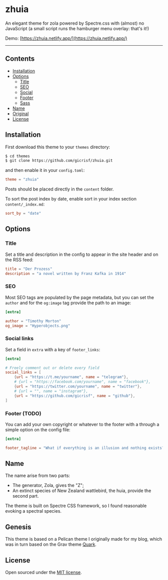 # zhuia

An elegant theme for zola powered by Spectre.css with (almost) no JavaScript (a small script runs the hamburger menu overlay: that's it!)

Demo: [https://zhuia.netlify.app/](https://zhuia.netlify.app/)

-----

## Contents

- [Installation](#installation)
- [Options](#options)
  - [Title](#title)
  - [SEO](#seo)
  - [Social](#social)
  - [Footer](#footer)
  - [Sass](#sass)
- [Name](#name)
- [Original](#original)
- [License](#license)


## Installation
First download this theme to your `themes` directory:

```bash
$ cd themes
$ git clone https://github.com/gicrisf/zhuia.git
```
and then enable it in your `config.toml`:

```toml
theme = "zhuia"
```

Posts should be placed directly in the `content` folder.

To sort the post index by date, enable sort in your index section `content/_index.md`:

```toml
sort_by = "date"
```

## Options

### Title
Set a title and description in the config to appear in the site header and on the RSS feed:

```toml
title = "Der Prozess"
description = "a novel written by Franz Kafka in 1914"
```

### SEO

Most SEO tags are populated by the page metadata, but you can set the `author` and for the `og:image` tag provide the path to an image:

```toml
[extra]

author = "Timothy Morton"
og_image = "Hyperobjects.png"
```

### Social links
Set a field in `extra` with a key of `footer_links`:

```toml
[extra]

# Freely comment out or delete every field
social_links = [
    {url = "https://t.me/yourname", name = "telegram"},
    # {url = "https://facebook.com/yourname", name = "facebook"},
    {url = "https://twitter.com/yourname", name = "twitter"},
    # {url = "", name = "instagram"},
    {url = "https://github.com/gicrisf", name = "github"},
]
```

### Footer (TODO)

You can add your own copyright or whatever to the footer with a through a simple option on the config file:

```toml
[extra]

footer_tagline = "What if everything is an illusion and nothing exists? In that case, I definitely overpaid for my carpet."
```

## Name
The name arise from two parts:
- The generator, Zola, gives the "Z";
- An extinct species of New Zealand wattlebird, the huia, provide the second part.

The theme is built on Spectre CSS framework, so I found reasonable evoking a spectral species.

## Genesis
This theme is based on a Pelican theme I originally made for my blog, which was in turn based on the Grav theme [Quark](https://github.com/getgrav/grav-theme-quark).

## License

Open sourced under the [MIT license](LICENSE.md).
